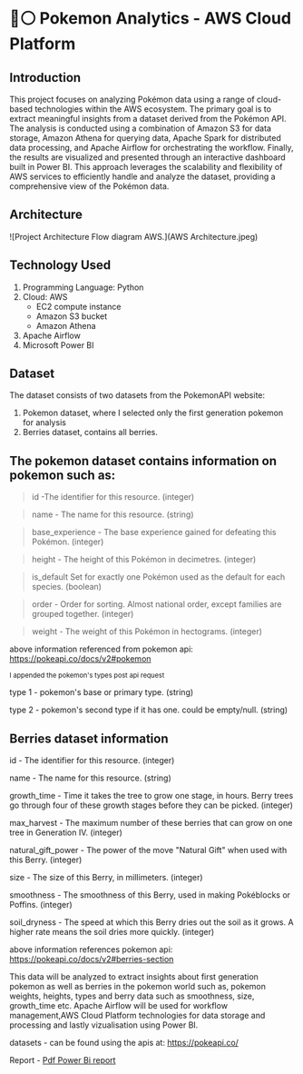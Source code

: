 # 🔴⚪ Pokemon Analytics - AWS Cloud Platform

## Introduction
This project focuses on analyzing Pokémon data using a range of cloud-based technologies within the AWS ecosystem. The primary goal is to extract meaningful insights from a dataset derived from the Pokémon API. The analysis is conducted using a combination of Amazon S3 for data storage, Amazon Athena for querying data, Apache Spark for distributed data processing, and Apache Airflow for orchestrating the workflow. Finally, the results are visualized and presented through an interactive dashboard built in Power BI. This approach leverages the scalability and flexibility of AWS services to efficiently handle and analyze the dataset, providing a comprehensive view of the Pokémon data.

## Architecture
![Project Architecture Flow diagram AWS.](AWS Architecture.jpeg)

## Technology Used
1. Programming Language: Python
2. Cloud: AWS
   - EC2 compute instance
   - Amazon S3 bucket
   - Amazon Athena
3. Apache Airflow
4. Microsoft Power BI

## Dataset
The dataset consists of two datasets from the PokemonAPI website:
1. Pokemon dataset, where I selected only the first generation pokemon for analysis
2. Berries dataset, contains all berries.

## The pokemon dataset contains information on pokemon such as:

> id -The identifier for this resource. (integer)

> name - The name for this resource. (string)

> base_experience	- The base experience gained for defeating this Pokémon. (integer)

> height - The height of this Pokémon in decimetres. (integer)

> is_default	Set for exactly one Pokémon used as the default for each species. (boolean)

> order	- Order for sorting. Almost national order, except families are grouped together. (integer)

> weight - The weight of this Pokémon in hectograms. (integer)

above information referenced from pokemon api: https://pokeapi.co/docs/v2#pokemon

<sub> I appended the pokemon's types post api request </sub>

type 1 - pokemon's base or primary type. (string)

type 2 - pokemon's second type if it has one. could be empty/null. (string)


## Berries dataset information

id	- The identifier for this resource. (integer)

name	- The name for this resource. (string)

growth_time	- Time it takes the tree to grow one stage, in hours. Berry trees go through four of these growth stages before they can be picked. (integer)

max_harvest - The maximum number of these berries that can grow on one tree in Generation IV. (integer)

natural_gift_power - The power of the move "Natural Gift" when used with this Berry. (integer)

size - The size of this Berry, in millimeters. (integer)

smoothness - The smoothness of this Berry, used in making Pokéblocks or Poffins. (integer)

soil_dryness - The speed at which this Berry dries out the soil as it grows. A higher rate means the soil dries more quickly. (integer)

above information references pokemon api: https://pokeapi.co/docs/v2#berries-section



This data will be analyzed to extract insights about first generation pokemon as well as berries in the pokemon world such as, pokemon weights, heights, types and berry data such as smoothness, size, growth_time etc. Apache Airflow will be used for workflow management,AWS Cloud Platform technologies for data storage and processing and lastly vizualisation using Power BI.

datasets - can be found using the apis at: https://pokeapi.co/

Report - [Pdf Power Bi report](pokedata.pdf)


